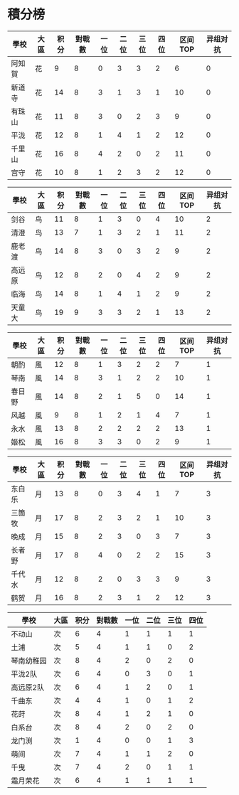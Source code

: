 # 積分榜

| 學校   | 大區 | 积分 | 對戰數 | 一位 | 二位 | 三位 | 四位 |区间TOP|异组对抗 |
| ------ | ---- | ---- | ------ | ---- | ---- | ---- | ---- |---- |---- |
| 阿知賀 | 花   | 9    | 8      | 0    | 3    | 3    | 2   |  6  | 0  |  
| 新道寺 | 花   | 14    | 8     | 3   | 1    | 3    | 1    |  10  |  0 |
| 有珠山 | 花   | 11    | 8      | 3    | 0    | 2    | 3    |  9  |  0 |
| 平泷   | 花   | 12    | 8      | 1    | 4    | 1    | 2    |  12  | 0  |
| 千里山 | 花   | 16   | 8    | 4    | 2    | 0    | 2    |  11  |  0 |
| 宫守   | 花   | 10    | 8     | 1    | 2    | 3    | 2    |  12  | 0  |

| 學校   | 大區 | 积分 | 對戰數 | 一位 | 二位 | 三位 | 四位 |区间TOP|异组对抗 |
| ------ | ---- | ---- | ------ | ---- | ---- | ---- | ---- |---- |---- |
| 剑谷   | 鸟   | 11    | 8      | 1    | 3    | 0    | 4    |  10  | 2  |
| 清澄   | 鸟   | 13    | 7      | 1    | 3    | 2    | 1    |  11  | 2  |
| 鹿老渡 | 鸟   | 14    | 8      | 3    | 0    | 3    | 2    |  9  | 2  |
| 高远原 | 鸟   | 12    | 8      | 2    | 0    | 4    | 2    |  9  |  2 |
| 临海   | 鸟   | 14    | 8      | 1    | 4    | 1    | 2    |  9  | 2  |
| 天童大 | 鸟   | 19    | 9      | 3    | 3    | 2    | 1    |  13  | 2  |

| 學校 | 大區 | 积分 | 對戰數 | 一位 | 二位 | 三位 | 四位 |区间TOP|异组对抗 |
| ---- | ---- | ---- | ------ | ---- | ---- | ---- | ---- |---- |---- |
| 朝酌 | 風   | 12    | 8      | 1    | 3    | 2    | 2    |  7  |  1 |
| 琴南 | 風   | 14    | 8      | 3    | 1    | 2    | 2    |  10  |  1 |
| 春日野 | 風   | 14    | 8      | 2    | 1    | 5    | 0    |  14  |  1 |
| 风越 | 風   | 9    | 8      | 1    | 2    | 1    | 4    |  7  | 1  |
| 永水 | 風   | 13    | 8      | 2    | 2    | 2    | 2    |  13  | 1  |
| 姬松 | 風   | 16    | 8      | 3    | 3    | 0    | 2    |  9  |  1 |

| 學校   | 大區 | 积分 | 對戰數 | 一位 | 二位 | 三位 | 四位 |区间TOP|异组对抗 |
| ------ | ---- | ---- | ------ | ---- | ---- | ---- | ---- |---- |---- |
| 东白乐 | 月   | 13    | 8      | 0    | 3    | 4    | 1    |  7  |  3 |
| 三箇牧 | 月   | 17    | 8      | 2    | 3    | 2    | 1    |  10  | 3  |
| 晚成   | 月   | 15    | 8      | 2    | 3    | 0    | 3    |  7  |  3 |
| 长者野 | 月   | 17    | 8      | 4    | 0    | 2    | 2    |  15  | 3  |
| 千代水 | 月   | 12    | 8      | 2    | 0    | 3    | 3    |  9  | 3  |
| 鹤贺   | 月   | 16    | 8      | 2    | 3    | 1    | 2    |  12  | 3  |

| 學校   | 大區 | 积分 | 對戰數 | 一位 | 二位 | 三位 | 四位 |
| ------ | ---- | ---- | ------ | ---- | ---- | ---- | ---- |
| 不动山 | 次  | 6    | 4      | 1   | 1    | 1    | 1    | 
| 土浦 | 次  | 5    | 4      | 1    | 1    | 0    | 2    | 
| 琴南幼稚园 | 次  | 8    | 4      | 2   | 0   | 2    | 0    | 
| 平泷2队 | 次  | 6   | 4      | 0    | 3    | 0    | 1    | 
| 高远原2队 | 次  | 6    | 4      | 1    | 2    | 0    | 1    | 
| 千曲东 | 次  | 4    | 4      | 1    | 0    | 1    | 2    | 
| 花莳 | 次  | 8    | 4      | 1    | 2    | 1    | 0    | 
| 白系台 | 次  | 8    | 4      | 2    | 0    | 2    | 0    | 
| 龙门渕 | 次  | 1    | 4      | 0    | 0    | 1    | 3    | 
| 萌间 | 次  | 7    | 4      | 1    | 1    | 2    | 0    | 
| 千曳 | 次  | 7    | 4      | 2    | 0    | 1    | 1    | 
| 霜月荣花 | 次  | 6    | 4      | 1    | 1    | 1    | 1    | 

